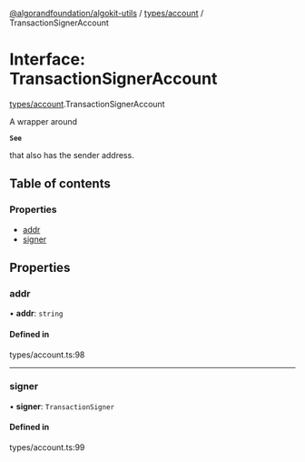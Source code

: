 [@algorandfoundation/algokit-utils](../README.md) / [types/account](../modules/types_account.md) / TransactionSignerAccount

# Interface: TransactionSignerAccount

[types/account](../modules/types_account.md).TransactionSignerAccount

A wrapper around

**`See`**

that also has the sender address.

## Table of contents

### Properties

- [addr](types_account.TransactionSignerAccount.md#addr)
- [signer](types_account.TransactionSignerAccount.md#signer)

## Properties

### addr

• **addr**: `string`

#### Defined in

types/account.ts:98

___

### signer

• **signer**: `TransactionSigner`

#### Defined in

types/account.ts:99
